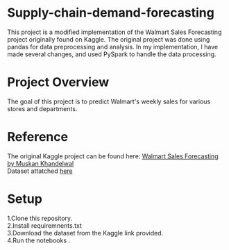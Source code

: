 # Supply-chain-demand-forecasting
This project is a modified implementation of the Walmart Sales Forecasting project originally found on Kaggle. The original project was done using pandas for data preprocessing and analysis. In my implementation, I have made several changes, and used PySpark to handle the data processing.

# Project Overview
The goal of this project is to predict Walmart's weekly sales for various stores and departments.

# Reference
The original Kaggle project can be found here: [Walmart Sales Forecasting by Muskan Khandelwal](https://www.kaggle.com/code/muskankhandelwal/walmart-sales-forecasting/) <br/>
Dataset attatched [here](https://www.kaggle.com/datasets/aslanahmedov/walmart-sales-forecast/data)

# Setup
1.Clone this repository. <br/> 
2.Install requiremnents.txt <br/> 
3.Download the dataset from the Kaggle link provided. <br/> 
4.Run the notebooks .
